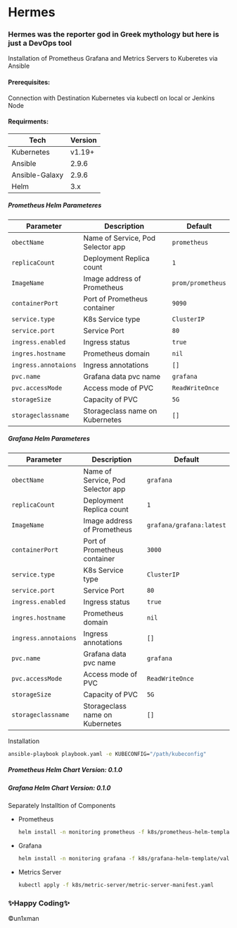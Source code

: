 # Hermes
### Hermes was the reporter god in Greek mythology but here is just a DevOps tool

Installation of Prometheus Grafana and Metrics Servers to Kuberetes via Ansible

#### Prerequisites:
Connection with Destination Kubernetes via kubectl on local or Jenkins Node

#### Requirments:
| Tech | Version |
| ------ | ------ |
| Kubernetes | v1.19+ |
| Ansible | 2.9.6 |
| Ansible-Galaxy | 2.9.6 |
| Helm | 3.x | 


##### Prometheus Helm Parameteres

 Parameter                  | Description                                                          | Default                                                 |
|---------------------------|----------------------------------------------------------------------|---------------------------------------------------------|
| `obectName`               | Name of Service, Pod Selector app                                    | `prometheus`                                            |
| `replicaCount`            | Deployment Replica count                                             | `1`                                                     |
| `ImageName`               | Image address of Prometheus                                          | `prom/prometheus`                                       |
| `containerPort`           | Port of Prometheus container                                         | `9090`                                                  |
| `service.type`            | K8s Service type                                                     | `ClusterIP`                                             |
| `service.port`            | Service Port                                                         | `80`                                                    |
| `ingress.enabled`         | Ingress status                                                       | `true`                                                  |
| `ingres.hostname`         | Prometheus domain                                                    | `nil`                                                   |  
| `ingress.annotaions`      | Ingress annotations                                                  | `[]`                                                    |
| `pvc.name`                | Grafana data pvc name                                                | `grafana`                                               |
| `pvc.accessMode`          | Access mode of PVC                                                   | `ReadWriteOnce`                                         |
| `storageSize`             | Capacity of PVC                                                      | `5G`                                                    |
| `storageclassname`        | Storageclass name on Kubernetes                                      | `[]`                                                       | 

##### Grafana Helm Parameteres

Parameter                  | Description                                                          | Default                                                 |
|---------------------------|----------------------------------------------------------------------|---------------------------------------------------------|
| `obectName`               | Name of Service, Pod Selector app                                    | `grafana`                                               |
| `replicaCount`            | Deployment Replica count                                             | `1`                                                     |
| `ImageName`               | Image address of Prometheus                                          | `grafana/grafana:latest`                                |
| `containerPort`           | Port of Prometheus container                                         | `3000`                                                  |
| `service.type`            | K8s Service type                                                     | `ClusterIP`                                             |
| `service.port`            | Service Port                                                         | `80`                                                    |
| `ingress.enabled`         | Ingress status                                                       | `true`                                                  |
| `ingres.hostname`         | Prometheus domain                                                    | `nil`                                                   |  
| `ingress.annotaions`      | Ingress annotations                                                  | `[]`                                                    |
| `pvc.name`                | Grafana data pvc name                                                | `grafana`                                               |
| `pvc.accessMode`          | Access mode of PVC                                                   | `ReadWriteOnce`                                         |
| `storageSize`             | Capacity of PVC                                                      | `5G`                                                    |
| `storageclassname`        | Storageclass name on Kubernetes                                      | `[]`                                                    | 


Installation

```bash
ansible-playbook playbook.yaml -e KUBECONFIG="/path/kubeconfig"
```
##### Prometheus Helm Chart Version: 0.1.0
##### Grafana Helm Chart Version: 0.1.0

Separately Installtion of Components

- Prometheus
    ```bash
    helm install -n monitoring prometheus -f k8s/prometheus-helm-template/values.yaml k8s/prometheus-helm-template
    ```
- Grafana
    ```bash
    helm install -n monitoring grafana -f k8s/grafana-helm-template/values.yaml k8s/grafana-helm-template
    ```
- Metrics Server
    ```bash
    kubectl apply -f k8s/metric-server/metric-server-manifest.yaml
    ```

### ✨Happy Coding✨

©un1xman
